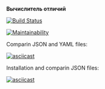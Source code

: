 **Вычислитель отличий**

[![Build Status](https://travis-ci.org/MityaDementiy/project-lvl2-s487.svg?branch=master)](https://travis-ci.org/MityaDementiy/project-lvl2-s487)

[![Maintainability](https://api.codeclimate.com/v1/badges/7bbef321bddbe31911d2/maintainability)](https://codeclimate.com/github/MityaDementiy/project-lvl2-s487/maintainability)

Comparin JSON and YAML files:

[![asciicast](https://asciinema.org/a/tYroKBnsJY76Aas79vxCEVQHU.svg)](https://asciinema.org/a/tYroKBnsJY76Aas79vxCEVQHU)

Installation and comparin JSON files:

[![asciicast](https://asciinema.org/a/hQYTHe3u7R6jpCGWHmQj7TL3v.svg)](https://asciinema.org/a/hQYTHe3u7R6jpCGWHmQj7TL3v)
